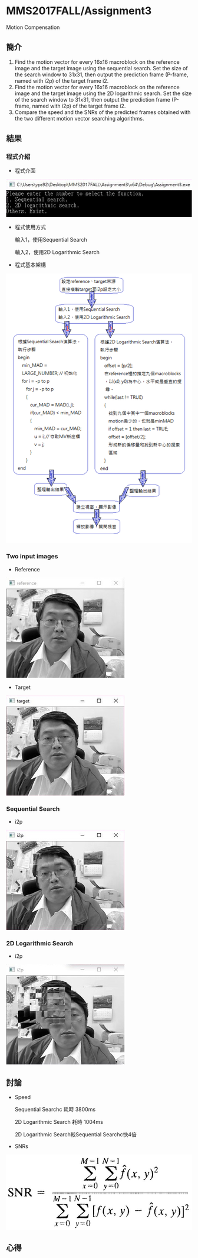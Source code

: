 # MMS2017FALL/Assignment3
Motion Compensation

## 簡介
1. Find the motion vector for every 16x16 macroblock on the reference image and the target image using the sequential search. Set the size of the search window to 31x31, then output the prediction frame (P-frame, named with i2p) of the target frame i2.
2. Find the motion vector for every 16x16 macroblock on the reference image and the target image using the 2D logarithmic search. Set the size of the search window to 31x31, then output the prediction frame (P-frame, named with i2p) of the target frame i2.
3. Compare the speed and the SNRs of the predicted frames obtained with the two different motion vector searching algorithms.

## 結果

### 程式介紹

* 程式介面

![Picture](step.jpg)

* 程式使用方式

  輸入1，使用Sequential Search
  
  輸入2，使用2D Logarithmic Search
  
* 程式基本架構

![Picture](stepbystep.jpg)

### Two input images

* Reference

![Picture](reference.jpg)

* Target

![Picture](target.jpg)

### Sequential Search

* i2p

![Picture](sequentialsearch.jpg)


### 2D Logarithmic Search

* i2p

![Picture](2Dlogarithmicsearch.jpg)


## 討論

* Speed

  Sequential Searchc 耗時 3800ms
  
  2D Logarithmic Search 耗時 1004ms
  
  2D Logarithmic Search較Sequential Searchc快4倍
  
* SNRs

![Picture](tence.jpg)
  

## 心得
